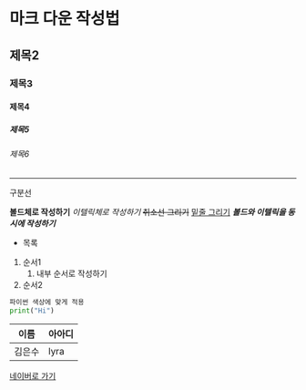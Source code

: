 # 마크 다운 작성법
## 제목2
### 제목3
#### 제목4
##### 제목5
###### 제목6

--- 
구분선

**볼드체로 작성하기**
*이텔릭체로 작성하기*
~~취소선 그리기~~
<u>밑줄 그리기</u>
***볼드와 이텔릭을 동시에 작성하기***

- 목록

1. 순서1
    1. 내부 순서로 작성하기
2. 순서2

```python
파이썬 색상에 맞게 적용 
print("Hi")
```

| 이름 | 아아디 | 
|---|---|
| 김은수 | lyra | 

[네이버로 가기](https://naver.com)

